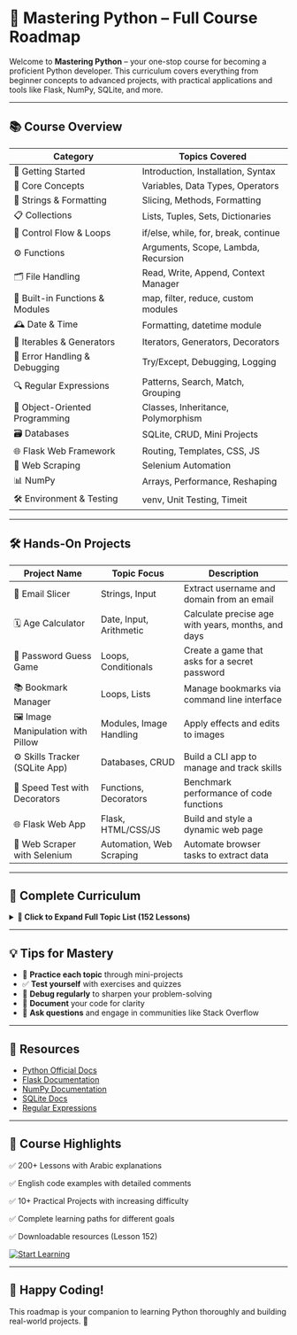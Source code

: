 # 🐍 Mastering Python – Full Course Roadmap

Welcome to **Mastering Python** – your one-stop course for becoming a proficient Python developer. This curriculum covers everything from beginner concepts to advanced projects, with practical applications and tools like Flask, NumPy, SQLite, and more.

---

## 📚 Course Overview

| Category                        | Topics Covered |
|--------------------------------|----------------|
| 🚀 Getting Started              | Introduction, Installation, Syntax |
| 🧠 Core Concepts               | Variables, Data Types, Operators |
| 🧵 Strings & Formatting         | Slicing, Methods, Formatting |
| 📋 Collections                  | Lists, Tuples, Sets, Dictionaries |
| 🔁 Control Flow & Loops        | if/else, while, for, break, continue |
| ⚙️ Functions                   | Arguments, Scope, Lambda, Recursion |
| 🗂️ File Handling              | Read, Write, Append, Context Manager |
| 🧰 Built-in Functions & Modules | map, filter, reduce, custom modules |
| 🕰️ Date & Time                | Formatting, datetime module |
| 🔄 Iterables & Generators       | Iterators, Generators, Decorators |
| 🧪 Error Handling & Debugging   | Try/Except, Debugging, Logging |
| 🔍 Regular Expressions          | Patterns, Search, Match, Grouping |
| 🧱 Object-Oriented Programming | Classes, Inheritance, Polymorphism |
| 🗃️ Databases                   | SQLite, CRUD, Mini Projects |
| 🌐 Flask Web Framework         | Routing, Templates, CSS, JS |
| 🔎 Web Scraping                | Selenium Automation |
| 📊 NumPy                       | Arrays, Performance, Reshaping |
| 🛠️ Environment & Testing      | venv, Unit Testing, Timeit |

---

## 🛠️ Hands-On Projects

| Project Name                         | Topic Focus              | Description |
|-------------------------------------|--------------------------|-------------|
| 📧 Email Slicer                     | Strings, Input           | Extract username and domain from an email |
| 🗓️ Age Calculator                  | Date, Input, Arithmetic  | Calculate precise age with years, months, and days |
| 🔐 Password Guess Game              | Loops, Conditionals      | Create a game that asks for a secret password |
| 📚 Bookmark Manager                 | Loops, Lists             | Manage bookmarks via command line interface |
| 🖼️ Image Manipulation with Pillow  | Modules, Image Handling  | Apply effects and edits to images |
| ⚙️ Skills Tracker (SQLite App)     | Databases, CRUD          | Build a CLI app to manage and track skills |
| 🧪 Speed Test with Decorators       | Functions, Decorators    | Benchmark performance of code functions |
| 🌐 Flask Web App                    | Flask, HTML/CSS/JS       | Build and style a dynamic web page |
| 🤖 Web Scraper with Selenium        | Automation, Web Scraping | Automate browser tasks to extract data |

---

## 📂 Complete Curriculum

<details>
<summary><strong>📘 Click to Expand Full Topic List (152 Lessons)</strong></summary>

### 🧭 Introduction
- 001 - Introduction and What’s Python?
- 002 - What I Need To Learn?
- 003 - Syntax And Your First App
- 004 - Comments

### 🔤 Strings & Variables
- 005–018: Data, Variables, Escape Sequences, Formatting

### 🔢 Numbers & Operators
- 019–020: Arithmetic and Number Handling

### 📋 Collections
- 021–032: Lists, Tuples, Sets, Dictionaries + Methods

### ⚖️ Conditionals & Operators
- 033–046: Boolean, If/Else, Ternary, Membership

### 🔁 Loops
- 047–055: While, For, Nested, Break/Continue, Dictionary Loop

### 🧮 Functions
- 056–064: Parameters, Packing, Scope, Recursion, Lambda

### 📂 Files
- 065–068: Read/Write Files, Context Manager

### ⚙️ Built-in Functions & Modules
- 069–078: map, filter, reduce, Modules, pip

### 📅 Date & Time
- 079–080: DateTime module, Formatting

### 🔁 Iterables & Decorators
- 081–085: Iterators, Generators, Decorators

### 🧪 Error Handling & Quality
- 086–094: Pillow, Pylint, Exceptions, Debugging, Type Hinting

### 🔍 Regular Expressions
- 095–102: Regex Patterns, Search, Match, Flags, Sub

### 🧱 Object-Oriented Programming
- 103–116: Classes, Attributes, Inheritance, Magic Methods

### 🗃️ Databases (SQLite)
- 117–127: Connect, Insert, Query, CRUD App

### 🔧 Advanced Python
- 128–132: __name__, Timeit, Logging, Unit Testing, Random

### 🌐 Flask Web Development
- 133–140: Routing, Templates, CSS, JS

### 🔎 Web Scraping
- 141 - Selenium Automation

### 📊 NumPy
- 142–149: Arrays, Performance, Operations

### 🛠️ Virtual Environments
- 150–151: venv Basics

### 🎓 Final
- 152 - The End and Resources

</details>

---

## 💡 Tips for Mastery

- 🔁 **Practice each topic** through mini-projects
- ✅ **Test yourself** with exercises and quizzes
- 🧪 **Debug regularly** to sharpen your problem-solving
- 📘 **Document** your code for clarity
- 💬 **Ask questions** and engage in communities like Stack Overflow

---

## 📎 Resources

- [Python Official Docs](https://docs.python.org/3/)
- [Flask Documentation](https://flask.palletsprojects.com/)
- [NumPy Documentation](https://numpy.org/doc/)
- [SQLite Docs](https://www.sqlite.org/docs.html)
- [Regular Expressions](https://regex101.com/)

---
## 🌟 Course Highlights

✅ 200+ Lessons with Arabic explanations

✅ English code examples with detailed comments

✅ 10+ Practical Projects with increasing difficulty

✅ Complete learning paths for different goals

✅ Downloadable resources (Lesson 152)


[![Start Learning](https://img.shields.io/badge/Start_Learning-Click_Here-FF5722?style=for-the-badge&logo=python&logoColor=white)](https://youtube.com/playlist?list=PLDoPjvoNmBAyE_gei5d18qkfIe-Z8mocs)


---
## 🙌 Happy Coding!
This roadmap is your companion to learning Python thoroughly and building real-world projects. 🚀
